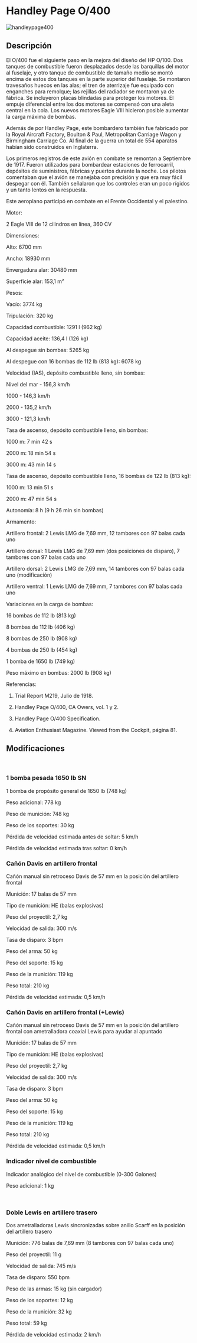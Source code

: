 # Handley Page O/400  
  
![handleypage400](../images/handleypage400.png)  
  
## Descripción  
  
El O/400 fue el siguiente paso en la mejora del diseño del HP O/100. Dos tanques de combustible fueron desplazados desde las barquillas del motor al fuselaje, y otro tanque de combustible de tamaño medio se montó encima de estos dos tanques en la parte superior del fuselaje. Se montaron travesaños huecos en las alas; el tren de aterrizaje fue equipado con enganches para remolque; las rejillas del radiador se montaron ya de fábrica. Se incluyeron placas blindadas para proteger los motores. El empuje diferencial entre los dos motores se compensó con una aleta central en la cola. Los nuevos motores Eagle VIII hicieron posible aumentar la carga máxima de bombas.  
  
Además de por Handley Page, este bombardero también fue fabricado por la Royal Aircraft Factory, Boulton & Paul, Metropolitan Carriage Wagon y Birmingham Carriage Co. Al final de la guerra un total de 554 aparatos habían sido construidos en Inglaterra.  
  
Los primeros registros de este avión en combate se remontan a Septiembre de 1917. Fueron utilizados para bombardear estaciones de ferrocarril, depósitos de suministros, fábricas y puertos durante la noche. Los pilotos comentaban que el avión se manejaba con precisión y que era muy fácil despegar con él. También señalaron que los controles eran un poco rígidos y un tanto lentos en la respuesta.  
  
Este aeroplano participó en combate en el Frente Occidental y el palestino.  
  
  
Motor:  
2 Eagle VIII de 12 cilindros en línea, 360 CV  
  
Dimensiones:  
Alto: 6700 mm  
Ancho: 18930 mm  
Envergadura alar: 30480 mm  
Superficie alar: 153,1 m²  
  
Pesos:  
Vacío: 3774 kg   
Tripulación: 320 kg  
Capacidad combustible: 1291 l (962 kg)  
Capacidad aceite: 136,4 l (126 kg)  
Al despegue sin bombas: 5265 kg  
Al despegue con 16 bombas de 112 lb (813 kg): 6078 kg  
  
Velocidad (IAS), depósito combustible lleno, sin bombas:  
Nivel del mar - 156,3 km/h  
1000 - 146,3 km/h  
2000 - 135,2 km/h  
3000 - 121,3 km/h  
  
Tasa de ascenso, depósito combustible lleno, sin bombas:  
1000 m: 7 min 42 s  
2000 m: 18 min 54 s  
3000 m: 43 min 14 s  
  
Tasa de ascenso, depósito combustible lleno, 16 bombas de 122 lb (813 kg):  
1000 m: 13 min 51 s  
2000 m: 47 min 54 s  
  
Autonomía: 8 h (9 h 26 min sin bombas)  
  
Armamento:  
Artillero frontal: 2 Lewis LMG de 7,69 mm, 12 tambores con 97 balas cada uno  
Artillero dorsal: 1 Lewis LMG de 7,69 mm (dos posiciones de disparo), 7 tambores con 97 balas cada uno  
Artillero dorsal: 2 Lewis LMG de 7,69 mm, 14 tambores con 97 balas cada uno (modificación)  
Artillero ventral: 1 Lewis LMG de 7,69 mm, 7 tambores con 97 balas cada uno  
  
Variaciones en la carga de bombas:  
16 bombas de 112 lb (813 kg)  
8 bombas de 112 lb (406 kg)  
8 bombas de 250 lb (908 kg)  
4 bombas de 250 lb (454 kg)  
1 bomba de 1650 lb (749 kg)  
Peso máximo en bombas: 2000 lb (908 kg)  
  
Referencias:  
1) Trial Report M219, Julio de 1918.  
2) Handley Page O/400, CA Owers, vol. 1 y 2.  
3) Handley Page O/400 Specification.  
4) Aviation Enthusiast Magazine. Viewed from the Cockpit, página 81.  
  
## Modificaciones  
﻿  
  
### 1 bomba pesada 1650 lb SN  
  
1 bomba de propósito general de 1650 lb (748 kg)  
Peso adicional: 778 kg  
Peso de munición: 748 kg  
Peso de los soportes: 30 kg  
Pérdida de velocidad estimada antes de soltar: 5 km/h  
Pérdida de velocidad estimada tras soltar: 0 km/h﻿  
  
### Cañón Davis en artillero frontal  
  
Cañón manual sin retroceso Davis de 57 mm en la posición del artillero frontal  
Munición: 17 balas de 57 mm  
Tipo de munición: HE (balas explosivas)  
Peso del proyectil: 2,7 kg  
Velocidad de salida: 300 m/s  
Tasa de disparo: 3 bpm  
Peso del arma: 50 kg  
Peso del soporte: 15 kg  
Peso de la munición: 119 kg  
Peso total: 210 kg  
Pérdida de velocidad estimada: 0,5 km/h﻿  
  
### Cañón Davis en artillero frontal (+Lewis)  
  
Cañón manual sin retroceso Davis de 57 mm en la posición del artillero frontal con ametralladora coaxial Lewis para ayudar al apuntado  
Munición: 17 balas de 57 mm  
Tipo de munición: HE (balas explosivas)  
Peso del proyectil: 2,7 kg  
Velocidad de salida: 300 m/s  
Tasa de disparo: 3 bpm  
Peso del arma: 50 kg  
Peso del soporte: 15 kg  
Peso de la munición: 119 kg  
Peso total: 210 kg  
Pérdida de velocidad estimada: 0,5 km/h﻿  
  
### Indicador nivel de combustible  
  
Indicador analógico del nivel de combustible (0-300 Galones)  
Peso adicional: 1 kg  
﻿  
  
### Doble Lewis en artillero trasero  
  
Dos ametralladoras Lewis sincronizadas sobre anillo Scarff en la posición del artillero trasero  
Munición: 776 balas de 7,69 mm (8 tambores con 97 balas cada uno)  
Peso del proyectil: 11 g  
Velocidad de salida: 745 m/s  
Tasa de disparo: 550 bpm  
Peso de las armas: 15 kg (sin cargador)  
Peso de los soportes: 12 kg  
Peso de la munición: 32 kg  
Peso total: 59 kg  
Pérdida de velocidad estimada: 2 km/h  